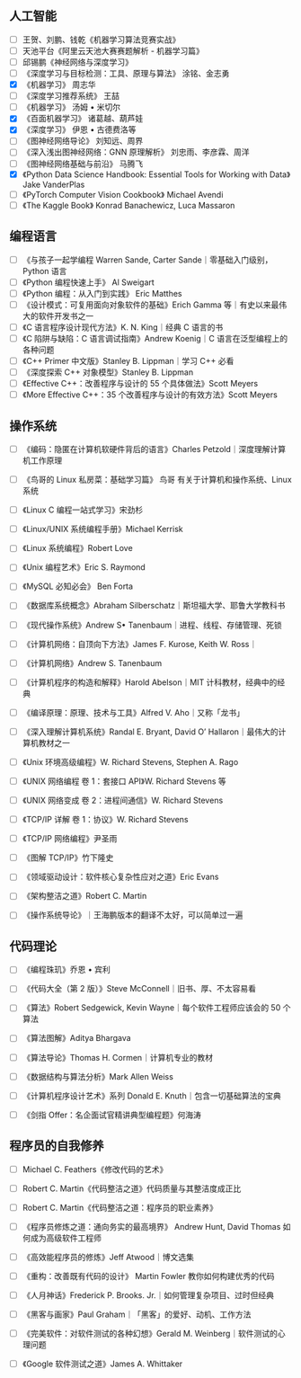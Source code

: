 ## 人工智能

- [ ] 王贺、刘鹏、钱乾《机器学习算法竞赛实战》
- [ ] 天池平台《阿里云天池大赛赛题解析 - 机器学习篇》
- [ ] 邱锡鹏《神经网络与深度学习》
- [ ] 《深度学习与目标检测：工具、原理与算法》  涂铭、金志勇
- [x] 《机器学习》  周志华
- [ ] 《深度学习推荐系统》  王喆
- [ ] 《机器学习》  汤姆 • 米切尔
- [x] 《百面机器学习》  诸葛越、葫芦娃
- [x] 《深度学习》  伊恩 • 古德费洛等
- [ ] 《图神经网络导论》  刘知远、周界
- [ ] 《深入浅出图神经网络：GNN 原理解析》  刘忠雨、李彦霖、周洋
- [ ] 《图神经网络基础与前沿》  马腾飞
- [x] 《Python Data Science Handbook: Essential Tools for Working with Data》  Jake VanderPlas
- [ ] 《PyTorch Computer Vision Cookbook》  Michael Avendi
- [ ] 《The Kaggle Book》  Konrad Banachewicz, Luca Massaron

## 编程语言

- [ ] 《与孩子一起学编程 Warren Sande, Carter Sande｜零基础入门级别，Python 语言
- [ ] 《Python 编程快速上手》  Al Sweigart
- [ ] 《Python 编程：从入门到实践》  Eric Matthes
- [ ] 《设计模式：可复用面向对象软件的基础》Erich Gamma 等｜有史以来最伟大的软件开发书之一
- [ ] 《C 语言程序设计现代方法》K. N. King｜经典 C 语言的书
- [ ] 《C 陷阱与缺陷：C 语言调试指南》Andrew Koenig｜C 语言在泛型编程上的各种问题
- [ ] 《C++ Primer 中文版》Stanley B. Lippman｜学习 C++ 必看
- [ ] 《深度探索 C++ 对象模型》Stanley B. Lippman
- [ ] 《Effective C++：改善程序与设计的 55 个具体做法》Scott Meyers
- [ ] 《More Effective C++：35 个改善程序与设计的有效方法》Scott Meyers

## 操作系统

- [ ] 《编码：隐匿在计算机软硬件背后的语言》Charles Petzold｜深度理解计算机工作原理
- [ ] 《鸟哥的 Linux 私房菜：基础学习篇》  鸟哥  有关于计算机和操作系统、Linux 系统
- [ ] 《Linux C 编程一站式学习》宋劲杉
- [ ] 《Linux/UNIX 系统编程手册》Michael Kerrisk
- [ ] 《Linux 系统编程》Robert Love
- [ ] 《Unix 编程艺术》Eric S. Raymond
- [ ] 《MySQL 必知必会》  Ben Forta
- [ ] 《数据库系统概念》Abraham Silberschatz｜斯坦福大学、耶鲁大学教科书
- [ ] 《现代操作系统》Andrew S• Tanenbaum｜进程、线程、存储管理、死锁
- [ ] 《计算机网络：自顶向下方法》James F. Kurose, Keith W. Ross｜
- [ ] 《计算机网络》Andrew S. Tanenbaum
- [ ] 《计算机程序的构造和解释》Harold Abelson｜MIT 计科教材，经典中的经典
- [ ] 《编译原理：原理、技术与工具》Alfred V. Aho｜又称「龙书」
- [ ] 《深入理解计算机系统》Randal E. Bryant, David O’ Hallaron｜最伟大的计算机教材之一
- [ ] 《Unix 环境高级编程》W. Richard Stevens, Stephen A. Rago
- [ ] 《UNIX 网络编程 卷 1：套接口 API》W. Richard Stevens 等
- [ ] 《UNIX 网络变成 卷 2：进程间通信》W. Richard Stevens
- [ ] 《TCP/IP 详解 卷 1：协议》W. Richard Stevens
- [ ] 《TCP/IP 网络编程》尹圣雨
- [ ] 《图解 TCP/IP》竹下隆史
- [ ] 《领域驱动设计：软件核心复杂性应对之道》Eric Evans
- [ ] 《架构整洁之道》Robert C. Martin
- [ ] 《操作系统导论》｜王海鹏版本的翻译不太好，可以简单过一遍


## 代码理论

- [ ] 《编程珠玑》乔恩 • 宾利
- [ ] 《代码大全（第 2 版）》Steve McConnell｜旧书、厚、不太容易看
- [ ] 《算法》Robert Sedgewick, Kevin Wayne｜每个软件工程师应该会的 50 个算法
- [ ] 《算法图解》Aditya Bhargava
- [ ] 《算法导论》Thomas H. Cormen｜计算机专业的教材
- [ ] 《数据结构与算法分析》Mark Allen Weiss
- [ ] 《计算机程序设计艺术》系列 Donald E. Knuth｜包含一切基础算法的宝典

- [ ] 《剑指 Offer：名企面试官精讲典型编程题》何海涛

## 程序员的自我修养

- [ ] Michael C. Feathers《修改代码的艺术》
- [ ] Robert C. Martin《代码整洁之道》代码质量与其整洁度成正比
- [ ] Robert C. Martin《代码整洁之道：程序员的职业素养》
- [ ] 《程序员修炼之道：通向务实的最高境界》  Andrew Hunt, David Thomas  如何成为高级软件工程师
- [ ] 《高效能程序员的修炼》Jeff Atwood｜博文选集
- [ ] 《重构：改善既有代码的设计》  Martin Fowler  教你如何构建优秀的代码
- [ ] 《人月神话》Frederick P. Brooks. Jr.｜如何管理复杂项目、过时但经典
- [ ] 《黑客与画家》Paul Graham｜「黑客」的爱好、动机、工作方法
- [ ] 《完美软件：对软件测试的各种幻想》Gerald M. Weinberg｜软件测试的心理问题
- [ ] 《Google 软件测试之道》James A. Whittaker



